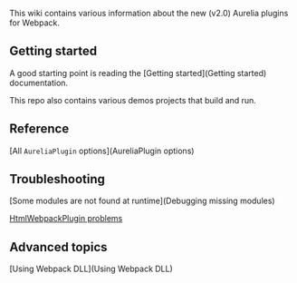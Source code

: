 This wiki contains various information about the new (v2.0) Aurelia plugins for Webpack.

## Getting started
A good starting point is reading the [Getting started](Getting started) documentation.

This repo also contains various demos projects that build and run.

## Reference
[All `AureliaPlugin` options](AureliaPlugin options)

## Troubleshooting
[Some modules are not found at runtime](Debugging missing modules)

[HtmlWebpackPlugin problems](HtmlWebpackPlugin)

## Advanced topics
[Using Webpack DLL](Using Webpack DLL)

